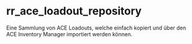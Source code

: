 # rr_ace_loadout_repository
Eine Sammlung von ACE Loadouts, welche einfach kopiert und über den ACE Inventory Manager importiert werden können.
